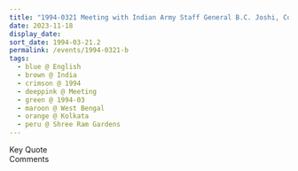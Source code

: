 ```yaml
---
title: "1994-0321 Meeting with Indian Army Staff General B.C. Joshi, Conversation and Lunch, after the Birthday Felicitations and before the Birthday Pūjā, Flat of Mahendra Kumar Jalan, Shree Ram Gardens, 11th Floor, 15 Belvedere Road, Kolkata, West Bengal, India"
date: 2023-11-18
display_date: 
sort_date: 1994-03-21.2
permalink: /events/1994-0321-b
tags:
  - blue @ English
  - brown @ India
  - crimson @ 1994
  - deeppink @ Meeting
  - green @ 1994-03
  - maroon @ West Bengal
  - orange @ Kolkata
  - peru @ Shree Ram Gardens
---
```


<wave-list>
  <list-title color="green" width="75">Key Quote</list-title>
  <list-item color="BlanchedAlmond"  width="200"></list-item>
  <list-item color="Lavender"></list-item>
  <list-item color="BlanchedAlmond"></list-item>
</wave-list>

<br>

<wave-list>
  <list-title color="green" width="75">Comments</list-title>
  <list-item color="BlanchedAlmond"  width="200"></list-item>
  <list-item color="Lavender"></list-item>
  <list-item color="BlanchedAlmond"></list-item>
</wave-list>